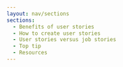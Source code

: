 ```yaml
---
layout: nav/sections
sections:
  - Benefits of user stories
  - How to create user stories
  - User stories versus job stories
  - Top tip
  - Resources
---
```

